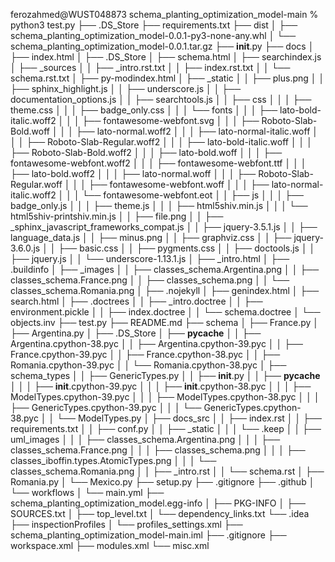 ferozahmed@WUST048873 schema_planting_optimization_model-main % python3 test.py
├── .DS_Store
├── requirements.txt
├── dist
│   ├── schema_planting_optimization_model-0.0.1-py3-none-any.whl
│   └── schema_planting_optimization_model-0.0.1.tar.gz
├── __init__.py
├── docs
│   ├── index.html
│   ├── .DS_Store
│   ├── schema.html
│   ├── searchindex.js
│   ├── _sources
│   │   ├── _intro.rst.txt
│   │   ├── index.rst.txt
│   │   └── schema.rst.txt
│   ├── py-modindex.html
│   ├── _static
│   │   ├── plus.png
│   │   ├── sphinx_highlight.js
│   │   ├── underscore.js
│   │   ├── documentation_options.js
│   │   ├── searchtools.js
│   │   ├── css
│   │   │   ├── theme.css
│   │   │   ├── badge_only.css
│   │   │   └── fonts
│   │   │       ├── lato-bold-italic.woff2
│   │   │       ├── fontawesome-webfont.svg
│   │   │       ├── Roboto-Slab-Bold.woff
│   │   │       ├── lato-normal.woff2
│   │   │       ├── lato-normal-italic.woff
│   │   │       ├── Roboto-Slab-Regular.woff2
│   │   │       ├── lato-bold-italic.woff
│   │   │       ├── Roboto-Slab-Bold.woff2
│   │   │       ├── lato-bold.woff
│   │   │       ├── fontawesome-webfont.woff2
│   │   │       ├── fontawesome-webfont.ttf
│   │   │       ├── lato-bold.woff2
│   │   │       ├── lato-normal.woff
│   │   │       ├── Roboto-Slab-Regular.woff
│   │   │       ├── fontawesome-webfont.woff
│   │   │       ├── lato-normal-italic.woff2
│   │   │       └── fontawesome-webfont.eot
│   │   ├── js
│   │   │   ├── badge_only.js
│   │   │   ├── theme.js
│   │   │   ├── html5shiv.min.js
│   │   │   └── html5shiv-printshiv.min.js
│   │   ├── file.png
│   │   ├── _sphinx_javascript_frameworks_compat.js
│   │   ├── jquery-3.5.1.js
│   │   ├── language_data.js
│   │   ├── minus.png
│   │   ├── graphviz.css
│   │   ├── jquery-3.6.0.js
│   │   ├── basic.css
│   │   ├── pygments.css
│   │   ├── doctools.js
│   │   ├── jquery.js
│   │   └── underscore-1.13.1.js
│   ├── _intro.html
│   ├── .buildinfo
│   ├── _images
│   │   ├── classes_schema.Argentina.png
│   │   ├── classes_schema.France.png
│   │   ├── classes_schema.png
│   │   └── classes_schema.Romania.png
│   ├── .nojekyll
│   ├── genindex.html
│   ├── search.html
│   ├── .doctrees
│   │   ├── _intro.doctree
│   │   ├── environment.pickle
│   │   ├── index.doctree
│   │   └── schema.doctree
│   └── objects.inv
├── test.py
├── README.md
├── schema
│   ├── France.py
│   ├── Argentina.py
│   ├── .DS_Store
│   ├── __pycache__
│   │   ├── Argentina.cpython-38.pyc
│   │   ├── Argentina.cpython-39.pyc
│   │   ├── France.cpython-39.pyc
│   │   ├── France.cpython-38.pyc
│   │   ├── Romania.cpython-39.pyc
│   │   └── Romania.cpython-38.pyc
│   ├── schema_types
│   │   ├── GenericTypes.py
│   │   ├── __init__.py
│   │   ├── __pycache__
│   │   │   ├── __init__.cpython-39.pyc
│   │   │   ├── __init__.cpython-38.pyc
│   │   │   ├── ModelTypes.cpython-39.pyc
│   │   │   ├── ModelTypes.cpython-38.pyc
│   │   │   ├── GenericTypes.cpython-39.pyc
│   │   │   └── GenericTypes.cpython-38.pyc
│   │   └── ModelTypes.py
│   ├── docs_src
│   │   ├── index.rst
│   │   ├── requirements.txt
│   │   ├── conf.py
│   │   ├── _static
│   │   │   └── .keep
│   │   ├── uml_images
│   │   │   ├── classes_schema.Argentina.png
│   │   │   ├── classes_schema.France.png
│   │   │   ├── classes_schema.png
│   │   │   ├── classes_iboffin.types.AtomicTypes.png
│   │   │   └── classes_schema.Romania.png
│   │   ├── _intro.rst
│   │   └── schema.rst
│   ├── Romania.py
│   └── Mexico.py
├── setup.py
├── .gitignore
├── .github
│   └── workflows
│       └── main.yml
├── schema_planting_optimization_model.egg-info
│   ├── PKG-INFO
│   ├── SOURCES.txt
│   ├── top_level.txt
│   └── dependency_links.txt
└── .idea
    ├── inspectionProfiles
    │   └── profiles_settings.xml
    ├── schema_planting_optimization_model-main.iml
    ├── .gitignore
    ├── workspace.xml
    ├── modules.xml
    └── misc.xml
